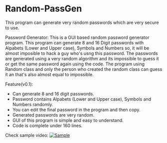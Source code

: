 # Random-PassGen
This program can generate very random passwords which are very secure to use.

Password Generator:
This is a GUI based random password generator program. This program can generate 8 and 16 Digit passwords with Alpabets (Lower and Upper case), Symbols and Numbers so, it will be almost imposible to hack a guy who's usng this password.
The passwords are generated using a very random algorithm and its impossible to guess it or get the same password again using the code. The program using Random class and only the person who created the random class can guess it an that's also almost equal to impossible.

Feature(v0.1):
* Can generate 8 and 16 digit passwords.
* Password contains Alpabets (Lower and Upper case), Symbols and Numbers randomly.
* You can edit the final password in the program and then copy.
* Generated passwords are very random.
* GUI of this program is simple and easy to understand.
* Code is complete under 160 lines.

Check sample video:
[![Sample](https://user-images.githubusercontent.com/119154806/218260002-71dae93d-51ed-40db-9b00-dba0364451df.png)](https://www.youtube.com/watch?v=-U5q2bjCVlM&ab_channel=Ayush "Alarm v1 Sample Video")
